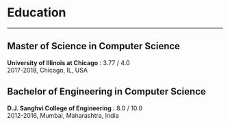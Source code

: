 # Education
----

## Master of Science in Computer Science

__University of Illinois at Chicago__ : 3.77 / 4.0
<br>2017-2018, Chicago, IL, USA

## Bachelor of Engineering in Computer Science

__D.J. Sanghvi College of Engineering__ : 8.0 / 10.0
<br>2012-2016, Mumbai, Maharashtra, India
